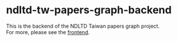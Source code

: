 # ndltd-tw-papers-graph-backend

This is the backend of the NDLTD Taiwan papers graph project.  
For more, please see the [frontend](https://github.com/wspooong/ndltd-tw-papers-graph-frontend).
